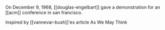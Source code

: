 On December 9, 1968, [[douglas-engelbart]] gave a demonstration for an [[acm]] conference in san francisco.

Inspired by [[vannevar-bush]]'es article As We May Think